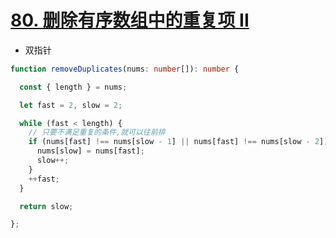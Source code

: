 
# [80. 删除有序数组中的重复项 II](https://leetcode-cn.com/problems/remove-duplicates-from-sorted-array-ii/)

- 双指针

```typescript
function removeDuplicates(nums: number[]): number {

  const { length } = nums;

  let fast = 2, slow = 2;

  while (fast < length) {
    // 只要不满足重复的条件,就可以往前排
    if (nums[fast] !== nums[slow - 1] || nums[fast] !== nums[slow - 2]) {
      nums[slow] = nums[fast];
      slow++;
    }
    ++fast;
  }

  return slow;

};
```

